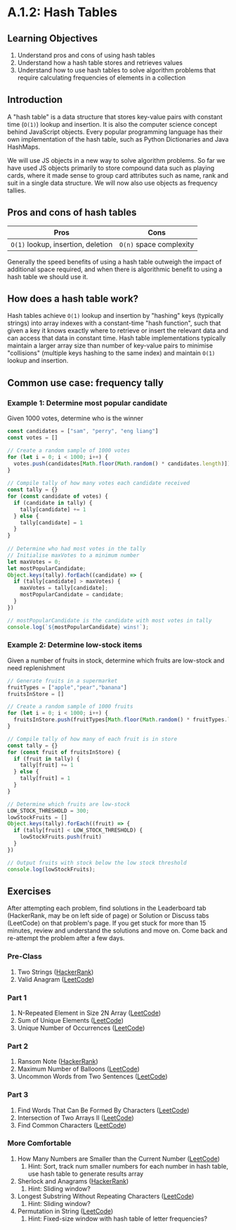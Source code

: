 # A.1.2: Hash Tables

## Learning Objectives

1. Understand pros and cons of using hash tables
2. Understand how a hash table stores and retrieves values
3. Understand how to use hash tables to solve algorithm problems that require calculating frequencies of elements in a collection

## Introduction

A "hash table" is a data structure that stores key-value pairs with constant time (`O(1)`) lookup and insertion. It is also the computer science concept behind JavaScript objects. Every popular programming language has their own implementation of the hash table, such as Python Dictionaries and Java HashMaps.

We will use JS objects in a new way to solve algorithm problems. So far we have used JS objects primarily to store compound data such as playing cards, where it made sense to group card attributes such as name, rank and suit in a single data structure. We will now also use objects as frequency tallies.

## Pros and cons of hash tables

| Pros                               | Cons                    |
| ---------------------------------- | ----------------------- |
| `O(1)` lookup, insertion, deletion | `O(n)` space complexity |

Generally the speed benefits of using a hash table outweigh the impact of additional space required, and when there is algorithmic benefit to using a hash table we should use it.

## How does a hash table work?

Hash tables achieve `O(1)` lookup and insertion by "hashing" keys (typically strings) into array indexes with a constant-time "hash function", such that given a key it knows exactly where to retrieve or insert the relevant data and can access that data in constant time. Hash table implementations typically maintain a larger array size than number of key-value pairs to minimise "collisions" (multiple keys hashing to the same index) and maintain `O(1)` lookup and insertion.

## Common use case: frequency tally

### Example 1: Determine most popular candidate

Given 1000 votes, determine who is the winner

```javascript
const candidates = ["sam", "perry", "eng liang"]
const votes = []

// Create a random sample of 1000 votes
for (let i = 0; i < 1000; i++) {
  votes.push(candidates[Math.floor(Math.random() * candidates.length)])
}
  
// Compile tally of how many votes each candidate received
const tally = {}
for (const candidate of votes) {
  if (candidate in tally) {
    tally[candidate] += 1
  } else {
    tally[candidate] = 1  
  }
}
  
// Determine who had most votes in the tally
// Initialise maxVotes to a minimum number
let maxVotes = 0;
let mostPopularCandidate;
Object.keys(tally).forEach((candidate) => {
  if (tally[candidate] > maxVotes) {
    maxVotes = tally[candidate];
    mostPopularCandidate = candidate;
  }
})

// mostPopularCandidate is the candidate with most votes in tally
console.log(`${mostPopularCandidate} wins!`);
```

### Example 2: Determine low-stock items

Given a number of fruits in stock, determine which fruits are low-stock and need replenishment

```javascript
// Generate fruits in a supermarket
fruitTypes = ["apple","pear","banana"]
fruitsInStore = []

// Create a random sample of 1000 fruits
for (let i = 0; i < 1000; i++) {
  fruitsInStore.push(fruitTypes[Math.floor(Math.random() * fruitTypes.length)])
}

// Compile tally of how many of each fruit is in store
const tally = {}
for (const fruit of fruitsInStore) {
  if (fruit in tally) {
    tally[fruit] += 1
  } else {
    tally[fruit] = 1  
  }
}

// Determine which fruits are low-stock
LOW_STOCK_THRESHOLD = 300;
lowStockFruits = []
Object.keys(tally).forEach((fruit) => {
  if (tally[fruit] < LOW_STOCK_THRESHOLD) {
    lowStockFruits.push(fruit)
  }
})

// Output fruits with stock below the low stock threshold
console.log(lowStockFruits);
```

## Exercises

After attempting each problem, find solutions in the Leaderboard tab (HackerRank, may be on left side of page) or Solution or Discuss tabs (LeetCode) on that problem's page. If you get stuck for more than 15 minutes, review and understand the solutions and move on. Come back and re-attempt the problem after a few days.

### Pre-Class

1. Two Strings ([HackerRank](https://www.hackerrank.com/challenges/two-strings/problem?isFullScreen=true))
2. Valid Anagram ([LeetCode](https://leetcode.com/problems/valid-anagram/))

### Part 1

1. N-Repeated Element in Size 2N Array ([LeetCode](https://leetcode.com/problems/n-repeated-element-in-size-2n-array/))
2. Sum of Unique Elements ([LeetCode](https://leetcode.com/problems/sum-of-unique-elements/))
3. Unique Number of Occurrences ([LeetCode](https://leetcode.com/problems/unique-number-of-occurrences/))

### Part 2

1. Ransom Note ([HackerRank](https://www.hackerrank.com/challenges/ctci-ransom-note/problem?isFullScreen=true))
2. Maximum Number of Balloons ([LeetCode](https://leetcode.com/problems/maximum-number-of-balloons/))
3. Uncommon Words from Two Sentences ([LeetCode](https://leetcode.com/problems/uncommon-words-from-two-sentences/))

### Part 3

1. Find Words That Can Be Formed By Characters ([LeetCode](https://leetcode.com/problems/find-words-that-can-be-formed-by-characters/))
2. Intersection of Two Arrays II ([LeetCode](https://leetcode.com/problems/intersection-of-two-arrays-ii/))
3. Find Common Characters ([LeetCode](https://leetcode.com/problems/find-common-characters/))

### More Comfortable

1. How Many Numbers are Smaller than the Current Number ([LeetCode](https://leetcode.com/problems/how-many-numbers-are-smaller-than-the-current-number/))
   1. Hint: Sort, track num smaller numbers for each number in hash table, use hash table to generate results array
2. Sherlock and Anagrams ([HackerRank](https://www.hackerrank.com/challenges/sherlock-and-anagrams/problem?isFullScreen=true))
   1. Hint: Sliding window?
3. Longest Substring Without Repeating Characters ([LeetCode](https://leetcode.com/problems/longest-substring-without-repeating-characters/))
   1. Hint: Sliding window?
4. Permutation in String ([LeetCode](https://leetcode.com/problems/permutation-in-string/))
   1. Hint: Fixed-size window with hash table of letter frequencies?

